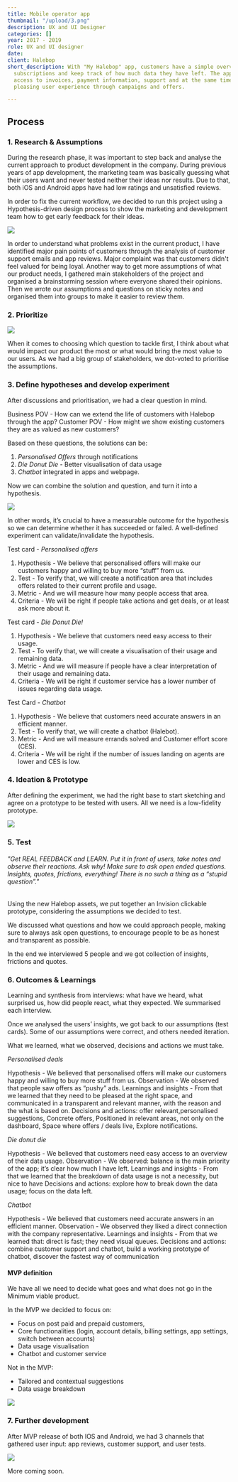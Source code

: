 ```yaml
---
title: Mobile operator app
thumbnail: "/upload/3.png"
description: UX and UI Designer
categories: []
year: 2017 - 2019
role: UX and UI designer
date: 
client: Halebop
short_description: With "My Halebop" app, customers have a simple overview of mobile
  subscriptions and keep track of how much data they have left. The application gives
  access to invoices, payment information, support and at the same time creates a
  pleasing user experience through campaigns and offers.

---
```

## Process

### 1. Research & Assumptions

During the research phase, it was important to step back and analyse the current approach to product development in the company. During previous years of app development, the marketing team was basically guessing what their users want and never tested neither their ideas nor results. Due to that, both iOS and Android apps have had low ratings and unsatisfied reviews.

In order to fix the current workflow, we decided to run this project using a Hypothesis-driven design process to show the marketing and development team how to get early feedback for their ideas.

![](/upload/hypothesis-1.png)

In order to understand what problems exist in the current product, I have identified major pain points of customers through the analysis of customer support emails and app reviews. Major complaint was that customers didn't feel valued for being loyal.
Another way to get more assumptions of what our product needs, I gathered main stakeholders of the project and organised a brainstorming session where everyone shared their opinions. Then we wrote our assumptions and questions on sticky notes and organised them into groups to make it easier to review them.

### 2. Prioritize

![](/upload/hypothesis-2.png)

When it comes to choosing which question to tackle first, I think about what would impact our product the most or what would bring the most value to our users.
As we had a big group of stakeholders, we dot-voted to prioritise the assumptions.

### 3. Define hypotheses and develop experiment

After discussions and prioritisation, we had a clear question in mind.

Business POV - How can we extend the life of customers with Halebop through the app?
Customer POV - How might we show existing customers they are as valued as new customers?

Based on these questions, the solutions can be:

1. _Personalised Offers_ through notifications
2. _Die Donut Die_ - Better visualisation of data usage
3. _Chatbot_ integrated in apps and webpage.

Now we can combine the solution and question, and turn it into a hypothesis.

![](/upload/hypothesis-3.png)

In other words, it’s crucial to have a measurable outcome for the hypothesis so we can determine whether it has succeeded or failed. A well-defined experiment can validate/invalidate the hypothesis.

Test card - _Personalised offers_

1. Hypothesis - We believe that personalised offers will make  our customers happy and willing to buy more “stuff” from us.
2. Test - To verify that, we will create a notification area that includes offers related to their current profile and usage.
3. Metric - And we will measure how many people access that area.
4. Criteria - We will be right if people take actions and get deals, or at least ask more about it.

Test card - _Die Donut Die!_

1. Hypothesis - We believe that customers need easy access to their usage.
2. Test - To verify that, we will create a visualisation of their usage and remaining data.
3. Metric - And we will measure if people have a clear interpretation of their usage and remaining data.
4. Criteria - We will be right if customer service has a lower number of issues regarding data usage.

Test Card - _Chatbot_

1. Hypothesis - We believe that customers need accurate answers in an efficient manner.
2. Test - To verify that, we will create a chatbot (Halebot).
3. Metric - And we will measure errands solved and Customer effort score (CES).
4. Criteria - We will be right if the number of issues landing on agents are lower and CES is low.

### 4. Ideation & Prototype

After defining the experiment, we had the right base to start sketching and agree on a prototype to be tested with users. All we need is a low-fidelity prototype.

![](/upload/screenshot-2020-11-06-at-11-03-12.png)

### 5. Test

###### "Get REAL FEEDBACK and LEARN. Put it in front of users, take notes and observe their reactions. Ask why! Make sure to ask open ended questions. Insights, quotes, frictions, everything! There is no such a thing as a “stupid question”."

Using the new Halebop assets, we put together an Invision clickable prototype, considering the assumptions we decided to test.

We discussed what questions and how we could approach people, making sure to always ask open questions, to encourage people to be as honest and transparent as possible.

In the end we interviewed 5 people and we got collection of insights, frictions and quotes.

### 6. Outcomes & Learnings

Learning and synthesis from interviews: what have we heard, what surprised us, how did people react, what they expected. We summarised each interview.

Once we analysed the users’ insights, we got back to our assumptions (test cards). Some of our assumptions were correct, and others needed iteration.

What we learned, what we observed, decisions and actions we must take.

_Personalised deals_

Hypothesis - We believed that personalised offers will make our customers happy and willing to buy more stuff from us. Observation - We observed that people saw offers as “pushy” ads. Learnings and insights - From that we learned that they need to be pleased at the right space, and communicated in a transparent and relevant manner, with the reason and the what is based on. Decisions and actions: offer relevant,personalised suggestions, Concrete offers, Positioned in relevant areas, not only on the dashboard, Space where offers / deals live, Explore notifications.

_Die donut die_

Hypothesis - We believed that customers need easy access to an overview of their data usage. Observation - We observed: balance is the main priority of the app; it’s clear how much I have left. Learnings and insights - From that we learned that the breakdown of data usage is not a necessity, but nice to have Decisions and actions: explore how to break down the data usage; focus on the data left.

_Chatbot_

Hypothesis - We believed that customers need accurate answers in an efficient manner. Observation - We observed they liked a direct connection with the company representative. Learnings and insights - From that we learned that: direct is fast; they need visual queues. Decisions and actions: combine customer support and chatbot, build a working prototype of chatbot, discover the fastest way of communication

#### MVP definition

We have all we need to decide what goes and what does not go in the Minimum viable product.

In the MVP we decided to focus on:

* Focus on post paid and prepaid customers,
* Core functionalities (login, account details, billing settings, app settings, switch between accounts)
* Data usage visualisation
* Chatbot and customer service

Not in the MVP:

* Tailored and contextual suggestions
* Data usage breakdown

![](/upload/screenshot-2020-11-06-at-11-08-10.png)

### 7. Further development

After MVP release of both IOS and Android, we had 3 channels that gathered user input: app reviews, customer support, and user tests.

![](/upload/3.png)

More coming soon.